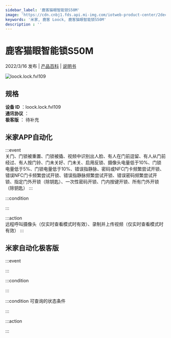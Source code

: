 ```yaml
---
sidebar_label: '鹿客猫眼智能锁S50M'
image: 'https://cdn.cnbj1.fds.api.mi-img.com/iotweb-product-center/2dec5db2b9e65de2a187ddab0f0deb86_1644377673538.png?GalaxyAccessKeyId=AKVGLQWBOVIRQ3XLEW&Expires=9223372036854775807&Signature=RzeQzBX17yBPHiFwyRWjoAzRs/s='
keywords: '米家, 鹿客 Loock, 鹿客猫眼智能锁S50M'
description : ''
---
```

# 鹿客猫眼智能锁S50M

2022/3/16 发布 | [产品百科](https://home.mi.com/webapp/content/baike/product/index.html?model=loock.lock.fvl109/) | [说明书](https://home.mi.com/views/introduction.html?model=loock.lock.fvl109&region=cn)

![loock.lock.fvl109](https://cdn.cnbj1.fds.api.mi-img.com/iotweb-product-center/2dec5db2b9e65de2a187ddab0f0deb86_1644377673538.png?GalaxyAccessKeyId=AKVGLQWBOVIRQ3XLEW&Expires=9223372036854775807&Signature=RzeQzBX17yBPHiFwyRWjoAzRs/s=)

## 规格  
> 
**设备 ID** ：loock.lock.fvl109  
**通讯协议** ：  
**极客版**  ： 待补充 


## 米家APP自动化  

:::event  
关门、门锁被重置、门锁被撬、视频中识别出人脸、有人在门前逗留、有人从门前经过、有人按门铃、门未关好、门未关、启用反锁、摄像头电量低于10%、门锁电量低于5%、门锁电量低于10%、错误指静脉、密码或NFC门卡频繁尝试开锁、错误NFC门卡频繁尝试开锁、错误指静脉频繁尝试开锁、错误密码频繁尝试开锁、指定门外开锁（除钥匙）、一次性密码开锁、门内按键开锁、所有门外开锁（除钥匙）
:::

:::condition  

:::

:::action   
远程呼叫摄像头（仅实时查看模式时有效）、录制并上传视频（仅实时查看模式时有效）
:::

## 米家自动化极客版  

:::event  

:::

:::condition  

:::

:::condition 可查询的状态条件  

:::

:::action  

:::

        
